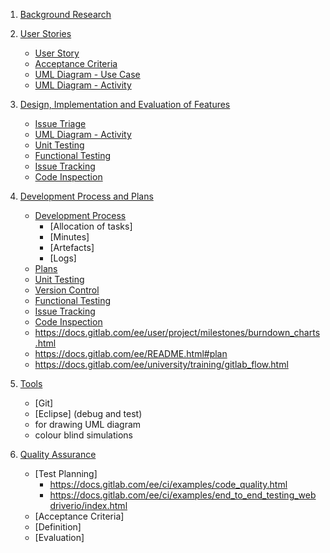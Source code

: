 1. [Background Research](./CO886_G6_Documentation/Background-Research)  

2. [User Stories](./CO886_G6_Documentation/User-Stories)  
   * [User Story](./CO886_G6_Documentation/User-Stories) 
   * [Acceptance Criteria](./CO886_G6_Documentation/User-Stories) 
   * [UML Diagram - Use Case](./CO886_G6_Documentation/User-Stories) 
   * [UML Diagram - Activity](./CO886_G6_Documentation/User-Stories) 

3. [Design, Implementation and Evaluation of Features](./CO886_G6_Documentation/Design,-Implementation-and-Evaluation-of-Features)  
   * [Issue Triage](./CO886_G6_Documentation/Design,-Implementation-and-Evaluation-of-Features)
   * [UML Diagram - Activity](./CO886_G6_Documentation/Design,-Implementation-and-Evaluation-of-Features)
   * [Unit Testing](./CO886_G6_Documentation/Design,-Implementation-and-Evaluation-of-Features)
   * [Functional Testing](./CO886_G6_Documentation/Design,-Implementation-and-Evaluation-of-Features)
   * [Issue Tracking](./CO886_G6_Documentation/Design,-Implementation-and-Evaluation-of-Features)
   * [Code Inspection](./CO886_G6_Documentation/Design,-Implementation-and-Evaluation-of-Features)

4. [Development Process and Plans](./CO886_G6_Documentation/Development-Process-and-Plans)  
   * [Development Process](./CO886_G6_Documentation/Development-Process-and-Plans)
      * [Allocation of tasks]
      * [Minutes]
      * [Artefacts]
      * [Logs]
   * [Plans](./CO886_G6_Documentation/Development-Process-and-Plans)
   * [Unit Testing](./CO886_G6_Documentation/Tools) 
   * [Version Control](./CO886_G6_Documentation/Tools) 
   * [Functional Testing](./CO886_G6_Documentation/Tools) 
   * [Issue Tracking](./CO886_G6_Documentation/Tools) 
   * [Code Inspection](./CO886_G6_Documentation/Tools) 
   * https://docs.gitlab.com/ee/user/project/milestones/burndown_charts.html
   * https://docs.gitlab.com/ee/README.html#plan
   * https://docs.gitlab.com/ee/university/training/gitlab_flow.html

5. [Tools](./CO886_G6_Documentation/Tools)
   * [Git]
   * [Eclipse] (debug and test)
   * for drawing UML diagram
   * colour blind simulations
   
6. [Quality Assurance](./CO886_G6_Documentation/Quality-Assurance)
   * [Test Planning]
     * https://docs.gitlab.com/ee/ci/examples/code_quality.html
     * https://docs.gitlab.com/ee/ci/examples/end_to_end_testing_webdriverio/index.html
   * [Acceptance Criteria] 
   * [Definition]
   * [Evaluation] 
